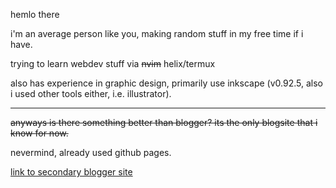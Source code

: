 hemlo there

i'm an average person like you, making random stuff in my free time if i have.

trying to learn webdev stuff via ~~nvim~~ helix/termux

also has experience in graphic design, primarily use inkscape (v0.92.5, also i used other tools either, i.e. illustrator).

---

~~anyways is there something better than blogger? its the only blogsite that i know for now.~~

nevermind, already used github pages.

[link to secondary blogger site](https://user859.blogspot.com/)
